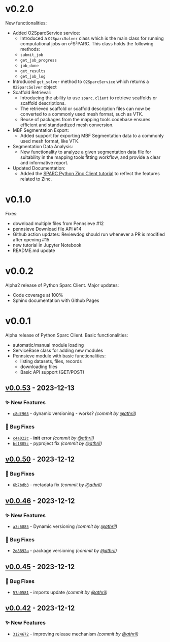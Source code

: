 v0.2.0
======
New functionalities:
* Added O2SparcService service:
   * Introduced a `O2SparcSolver` class which is the main class for running computational jobs on o²S²PARC. This class holds the following methods:
   * `submit_job`
   * `get_job_progress`
   * `job_done`
   * `get_results`
   * `get_job_log`
* Introduced `get_solver` method to `O2SparcService` which returns a `O2SparcSolver` object
* Scaffold Retrieval:
   * Introducing the ability to use `sparc.client` to retrieve scaffolds or scaffold descriptions.
   * The retrieved scaffold or scaffold description files can now be converted to a commonly used mesh format, such as VTK.
   * Reuse of packages from the mapping tools codebase ensures efficient and standardized mesh conversion.
* MBF Segmentation Export:
   * Added support for exporting MBF Segmentation data to a commonly used mesh format, like VTK.
* Segmentation Data Analysis:
   * New functionality to analyze a given segmentation data file for suitability in the mapping tools fitting workflow, and provide a clear and informative report.
* Updated Documentation:
   * Added the [SPARC Python Zinc Client tutorial](https://github.com/nih-sparc/sparc.client/blob/main/docs/tutorial-zinc.ipynb) to reflect the features related to Zinc.


v0.1.0
======
Fixes:
* download multiple files from Pennsieve #12
* pennsieve Download file API #14
* Github action updates: Reviewdog should run whenever a PR is modified after opening #15
* new tutorial in Jupyter Notebook
* README.md update


v0.0.2
======
Alpha2 release of Python Sparc Client.
Major updates:
* Code coverage at 100%
* Sphinx documentation with Github Pages


v0.0.1
======
Alpha release of Python Sparc Client.
Basic functionalities:
* automatic/manual module loading
* ServiceBase class for adding new modules
* Pennsieve module with basic functionalities: 
   * listing datasets, files, records
   * downloading files
   * Basic API support (GET/POST) 
## [v0.0.53] - 2023-12-13
### :sparkles: New Features
- [`c8df965`](https://github.com/athril/sparc.client/commit/c8df9657232c8bb2bdb7df39632d3a1b1eccad90) - dynamic versioning - works? *(commit by [@athril](https://github.com/athril))*

### :bug: Bug Fixes
- [`c4a022c`](https://github.com/athril/sparc.client/commit/c4a022cfb9eff8fb59d6a4a4a3fb2eccb8d841ec) - __init__ error *(commit by [@athril](https://github.com/athril))*
- [`bc1805c`](https://github.com/athril/sparc.client/commit/bc1805caf1d874ef5f068854239a056cc91561a6) - pyproject fix *(commit by [@athril](https://github.com/athril))*


## [v0.0.50] - 2023-12-12
### :bug: Bug Fixes
- [`6b7bdb3`](https://github.com/athril/sparc.client/commit/6b7bdb393017b877d4500e3022334857a8908ba2) - metadata fix *(commit by [@athril](https://github.com/athril))*


## [v0.0.46] - 2023-12-12
### :sparkles: New Features
- [`a3c6885`](https://github.com/athril/sparc.client/commit/a3c68857adab0b41581506394e4e8aa657feff4b) - Dynamic versioning *(commit by [@athril](https://github.com/athril))*

### :bug: Bug Fixes
- [`2d8892a`](https://github.com/athril/sparc.client/commit/2d8892a69d0038b9b400b0f0cac33638fe47d9d6) - package versioning *(commit by [@athril](https://github.com/athril))*


## [v0.0.45] - 2023-12-12
### :bug: Bug Fixes
- [`57a0581`](https://github.com/athril/sparc.client/commit/57a05811c9d395cc0da291c04e68fb27db12d0ee) - imports update *(commit by [@athril](https://github.com/athril))*


## [v0.0.42] - 2023-12-12
### :sparkles: New Features
- [`3124672`](https://github.com/athril/sparc.client/commit/31246720c92a0acbeaaf648878d5c46e5747c99d) - improving release mechanism *(commit by [@athril](https://github.com/athril))*


[v0.0.42]: https://github.com/athril/sparc.client/compare/v0.0.41...v0.0.42
[v0.0.45]: https://github.com/athril/sparc.client/compare/v0.0.44...v0.0.45
[v0.0.46]: https://github.com/athril/sparc.client/compare/v0.0.45...v0.0.46
[v0.0.50]: https://github.com/athril/sparc.client/compare/v0.0.49...v0.0.50
[v0.0.53]: https://github.com/athril/sparc.client/compare/v0.0.52...v0.0.53